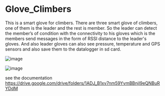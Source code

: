 # Glove_Climbers
This is a smart glove for climbers. There are three smart glove of climbers, one of them is the leader and the rest is member. So the leader can detect the member’s of condition with the connectivity to his gloves which is the members send messages in the form of RSSI distance to the leader's gloves. And also leader gloves can also see pressure, temperature and GPS sensors and also save them to the datalogger in sd card.


![image](https://user-images.githubusercontent.com/58115505/128540417-8a4153db-77e7-45bc-bf3e-f2ff0f3e329e.jpeg)

![image](https://user-images.githubusercontent.com/58115505/128540481-0fd71a77-87d4-405f-a544-cc26b9ad9ff5.jpeg)


see the documentation 
https://drive.google.com/drive/folders/1ADJ_B1xv7nm59YvmBBnjI9eQNBuRYDdM

